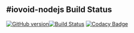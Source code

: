 #iovoid-nodejs
Build Status
------------
[![GitHub version](https://badge.fury.io/gh/io4%2Fiovoid-nodejs.svg)](http://badge.fury.io/gh/io4%2Fiovoid-nodejs)[![Build Status](https://travis-ci.org/io4/iovoid-nodejs.svg)](https://travis-ci.org/io4/iovoid-nodejs) [![Codacy Badge](https://www.codacy.com/project/badge/f9156bdcd9e64aca8ba3aacb8c7c5285)](https://www.codacy.com/public/fiegllucas/iovoid-nodejs)
